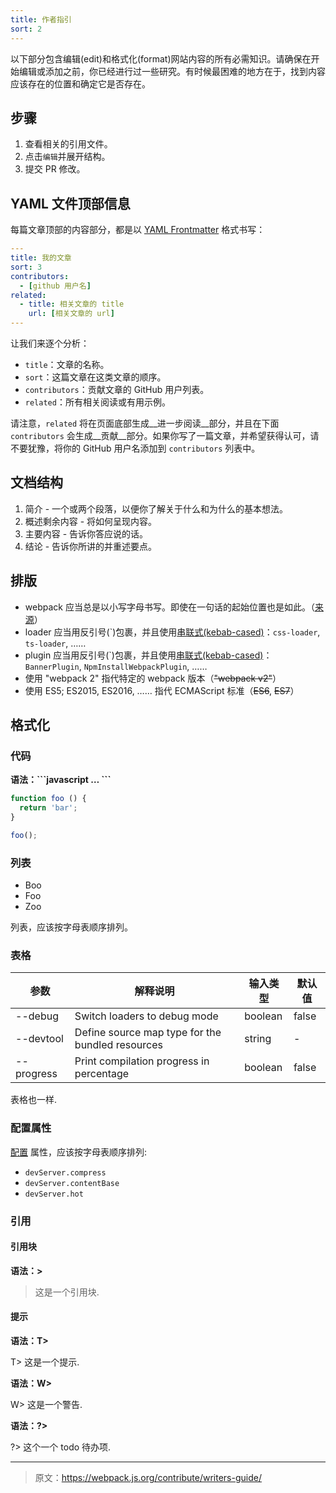 ```yaml
---
title: 作者指引
sort: 2
---
```


以下部分包含编辑(edit)和格式化(format)网站内容的所有必需知识。请确保在开始编辑或添加之前，你已经进行过一些研究。有时候最困难的地方在于，找到内容应该存在的位置和确定它是否存在。


## 步骤

1. 查看相关的引用文件。
2. 点击`编辑`并展开结构。
3. 提交 PR 修改。


## YAML 文件顶部信息

每篇文章顶部的内容部分，都是以 [YAML Frontmatter](https://jekyllrb.com/docs/frontmatter/) 格式书写：

``` yaml
---
title: 我的文章
sort: 3
contributors:
  - [github 用户名]
related:
  - title: 相关文章的 title
    url: [相关文章的 url]
---
```

让我们来逐个分析：

- `title`：文章的名称。
- `sort`：这篇文章在这类文章的顺序。
- `contributors`：贡献文章的 GitHub 用户列表。
- `related`：所有相关阅读或有用示例。

请注意，`related` 将在页面底部生成__进一步阅读__部分，并且在下面 `contributors` 会生成__贡献__部分。如果你写了一篇文章，并希望获得认可，请不要犹豫，将你的 GitHub 用户名添加到 `contributors` 列表中。


## 文档结构

1. 简介 - 一个或两个段落，以便你了解关于什么和为什么的基本想法。
2. 概述剩余内容 - 将如何呈现内容。
3. 主要内容 - 告诉你答应说的话。
4. 结论 - 告诉你所讲的并重述要点。


## 排版

- webpack 应当总是以小写字母书写。即使在一句话的起始位置也是如此。（[来源](https://github.com/webpack/media#name)）
- loader 应当用反引号(\`)包裹，并且使用[串联式(kebab-cased)](https://en.wikipedia.org/w/index.php?title=Kebab_case)：`css-loader`, `ts-loader`, ……
- plugin 应当用反引号(\`)包裹，并且使用[串联式(kebab-cased)](https://en.wikipedia.org/w/index.php?title=Kebab_case)：`BannerPlugin`, `NpmInstallWebpackPlugin`, ……
- 使用 "webpack 2" 指代特定的 webpack 版本（~~"webpack v2"~~）
- 使用 ES5; ES2015, ES2016, …… 指代 ECMAScript 标准（~~ES6~~, ~~ES7~~）


## 格式化

### 代码

__语法：\`\`\`javascript … \`\`\`__

```javascript
function foo () {
  return 'bar';
}

foo();
```

### 列表

- Boo
- Foo
- Zoo

列表，应该按字母表顺序排列。

### 表格

参数   | 解释说明                                      | 输入类型 | 默认值
----------- | ------------------------------------------------ | ---------- |--------------
--debug     | Switch loaders to debug mode                     | boolean    | false
--devtool   | Define source map type for the bundled resources | string     | -
--progress  | Print compilation progress in percentage         | boolean    | false

表格也一样.

### 配置属性

[配置](/configuration) 属性，应该按字母表顺序排列:

- `devServer.compress`
- `devServer.contentBase`
- `devServer.hot`

### 引用

#### 引用块

**语法：\>**

> 这是一个引用块.

#### 提示

**语法：T\>**

T> 这是一个提示.

**语法：W\>**

W> 这是一个警告.

**语法：?\>**

?> 这个一个 todo 待办项.

***

> 原文：https://webpack.js.org/contribute/writers-guide/

